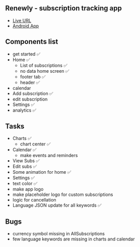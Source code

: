 ## Renewly - subscription tracking app

- [Live URL](https://amiyadas.github.io/renewly)
- [Android App](#)

## Components list

- get started ✅
- Home ✅
  - List of subscriptions ✅
  - no data home screen ✅
  - footer tab ✅
  - header ✅
- calendar
- Add subscription ✅
- edit subscription
- Settings ✅
- analytics ✅

## Tasks

- Charts ✅
  - chart center ✅
- Calendar ✅
  - make events and reminders
- View Subs ✅
- Edit subs ✅
- Some animation for home ✅
- Settings ✅
- text color ✅
- make app logo
- make placeholder logo for custom subscriptions
- logic for cancellation
- Language JSON update for all keywords ✅

## Bugs

- currency symbol missing in AllSubscriptions
- few language keywords are missing in charts and calendar
